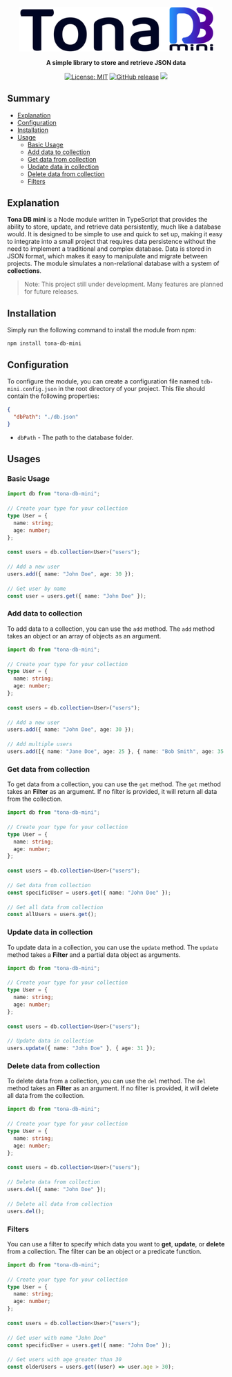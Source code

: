 <div align="center">
<a href="https://github.com/tonaxis/tona-db-mini">
<picture>
  <source media="(prefers-color-scheme: dark)" srcset="https://raw.githubusercontent.com/Tonaxis/tona-db-mini/main/docs/images/tona_db_mini_logo_dark.svg" alt="Logo of Tona DB mini" width="450px">
  <source media="(prefers-color-scheme: light)" srcset="https://raw.githubusercontent.com/Tonaxis/tona-db-mini/main/docs/images/tona_db_mini_logo_light.svg" alt="Logo of Tona DB mini" width="450px">
  <img alt="Logo of Tona DB mini" width="450px" src="https://raw.githubusercontent.com/Tonaxis/tona-db-mini/main/docs/images/tona_db_mini_logo_light.svg">
</picture>
</a>

**A simple library to store and retrieve JSON data**

[![License: MIT](https://img.shields.io/badge/License-MIT-green.svg)](https://opensource.org/licenses/MIT)
[![GitHub release](https://img.shields.io/github/v/release/tonaxis/tona-db-mini)](https://github.com/tonaxis/tona-db-mini/releases)
![](https://img.shields.io/badge/Typescript-5.8.3-3178C6?style=flat-circle&logo=typescript&logoColor=3178C6)
</div>


## Summary
- [Explanation](#explanation)
- [Configuration](#configuration)
- [Installation](#installation)
- [Usage](#usage)
    - [Basic Usage](#basic-usage)
    - [Add data to collection](#add-data-to-collection)
    - [Get data from collection](#get-data-from-collection)
    - [Update data in collection](#update-data-in-collection)
    - [Delete data from collection](#delete-data-from-collection)
    - [Filters](#filters)



## Explanation
**Tona DB mini** is a Node module written in TypeScript that provides the ability to store, update, and retrieve data persistently, much like a database would. It is designed to be simple to use and quick to set up, making it easy to integrate into a small project that requires data persistence without the need to implement a traditional and complex database.
Data is stored in JSON format, which makes it easy to manipulate and migrate between projects. The module simulates a non-relational database with a system of **collections**.
> Note: This project still under development. Many features are planned for future releases.

## Installation
Simply run the following command to install the module from npm:

```shell
npm install tona-db-mini
```

## Configuration
To configure the module, you can create a configuration file named `tdb-mini.config.json` in the root directory of your project. This file should contain the following properties:

```json
{
  "dbPath": "./db.json"
}
```

- `dbPath` - The path to the database folder.

## Usages

### Basic Usage
```ts
import db from "tona-db-mini";

// Create your type for your collection
type User = {
  name: string;
  age: number;
};

const users = db.collection<User>("users");

// Add a new user
users.add({ name: "John Doe", age: 30 });

// Get user by name
const user = users.get({ name: "John Doe" });
```

### Add data to collection
To add data to a collection, you can use the `add` method.
The `add` method takes an object or an array of objects as an argument.

```ts
import db from "tona-db-mini";

// Create your type for your collection
type User = {
  name: string;
  age: number;
};

const users = db.collection<User>("users");

// Add a new user
users.add({ name: "John Doe", age: 30 });

// Add multiple users
users.add([{ name: "Jane Doe", age: 25 }, { name: "Bob Smith", age: 35 }]);
```

### Get data from collection
To get data from a collection, you can use the `get` method.
The `get` method takes an **Filter** as an argument. If no filter is provided, it will return all data from the collection.

```ts
import db from "tona-db-mini";

// Create your type for your collection
type User = {
  name: string;
  age: number;
};

const users = db.collection<User>("users");

// Get data from collection
const specificUser = users.get({ name: "John Doe" });

// Get all data from collection
const allUsers = users.get();
```

### Update data in collection
To update data in a collection, you can use the `update` method.
The `update` method takes a **Filter** and a partial data object as arguments.

```ts
import db from "tona-db-mini";

// Create your type for your collection
type User = {
  name: string;
  age: number;
};

const users = db.collection<User>("users");

// Update data in collection
users.update({ name: "John Doe" }, { age: 31 });
```


### Delete data from collection
To delete data from a collection, you can use the `del` method.
The `del` method takes an **Filter** as an argument. If no filter is provided, it will delete all data from the collection.

```ts
import db from "tona-db-mini";

// Create your type for your collection
type User = {
  name: string;
  age: number;
};

const users = db.collection<User>("users");

// Delete data from collection
users.del({ name: "John Doe" });

// Delete all data from collection
users.del();
```

### Filters
You can use a filter to specify which data you want to **get**, **update**, or **delete** from a collection. The filter can be an object or a predicate function.

```ts
import db from "tona-db-mini";

// Create your type for your collection
type User = {
  name: string;
  age: number;
};

const users = db.collection<User>("users");

// Get user with name "John Doe"
const specificUser = users.get({ name: "John Doe" });

// Get users with age greater than 30
const olderUsers = users.get((user) => user.age > 30);
```
